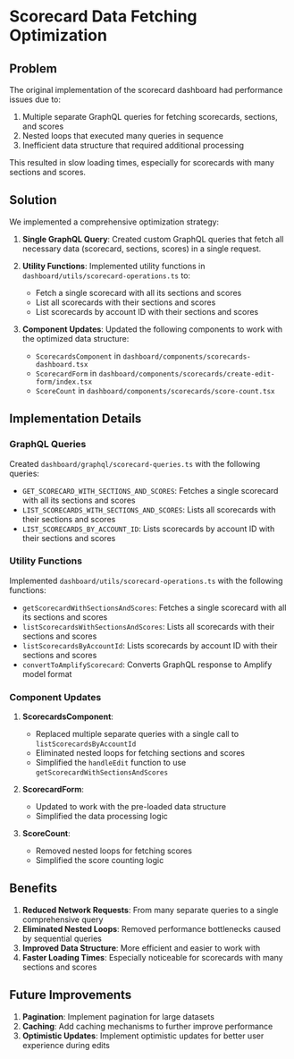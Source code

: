 # Scorecard Data Fetching Optimization

## Problem

The original implementation of the scorecard dashboard had performance issues due to:

1. Multiple separate GraphQL queries for fetching scorecards, sections, and scores
2. Nested loops that executed many queries in sequence
3. Inefficient data structure that required additional processing

This resulted in slow loading times, especially for scorecards with many sections and scores.

## Solution

We implemented a comprehensive optimization strategy:

1. **Single GraphQL Query**: Created custom GraphQL queries that fetch all necessary data (scorecard, sections, scores) in a single request.

2. **Utility Functions**: Implemented utility functions in `dashboard/utils/scorecard-operations.ts` to:
   - Fetch a single scorecard with all its sections and scores
   - List all scorecards with their sections and scores
   - List scorecards by account ID with their sections and scores

3. **Component Updates**: Updated the following components to work with the optimized data structure:
   - `ScorecardsComponent` in `dashboard/components/scorecards-dashboard.tsx`
   - `ScorecardForm` in `dashboard/components/scorecards/create-edit-form/index.tsx`
   - `ScoreCount` in `dashboard/components/scorecards/score-count.tsx`

## Implementation Details

### GraphQL Queries

Created `dashboard/graphql/scorecard-queries.ts` with the following queries:

- `GET_SCORECARD_WITH_SECTIONS_AND_SCORES`: Fetches a single scorecard with all its sections and scores
- `LIST_SCORECARDS_WITH_SECTIONS_AND_SCORES`: Lists all scorecards with their sections and scores
- `LIST_SCORECARDS_BY_ACCOUNT_ID`: Lists scorecards by account ID with their sections and scores

### Utility Functions

Implemented `dashboard/utils/scorecard-operations.ts` with the following functions:

- `getScorecardWithSectionsAndScores`: Fetches a single scorecard with all its sections and scores
- `listScorecardsWithSectionsAndScores`: Lists all scorecards with their sections and scores
- `listScorecardsByAccountId`: Lists scorecards by account ID with their sections and scores
- `convertToAmplifyScorecard`: Converts GraphQL response to Amplify model format

### Component Updates

1. **ScorecardsComponent**:
   - Replaced multiple separate queries with a single call to `listScorecardsByAccountId`
   - Eliminated nested loops for fetching sections and scores
   - Simplified the `handleEdit` function to use `getScorecardWithSectionsAndScores`

2. **ScorecardForm**:
   - Updated to work with the pre-loaded data structure
   - Simplified the data processing logic

3. **ScoreCount**:
   - Removed nested loops for fetching scores
   - Simplified the score counting logic

## Benefits

1. **Reduced Network Requests**: From many separate queries to a single comprehensive query
2. **Eliminated Nested Loops**: Removed performance bottlenecks caused by sequential queries
3. **Improved Data Structure**: More efficient and easier to work with
4. **Faster Loading Times**: Especially noticeable for scorecards with many sections and scores

## Future Improvements

1. **Pagination**: Implement pagination for large datasets
2. **Caching**: Add caching mechanisms to further improve performance
3. **Optimistic Updates**: Implement optimistic updates for better user experience during edits 